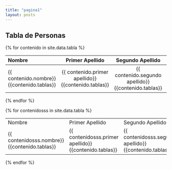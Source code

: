 ```yaml
---
title: "pagina1"
layout: posts
---
```


## Tabla de Personas
{% for contenido in site.data.tabla  %}

| Nombre  | Primer Apellido  | Segundo Apellido | Fecha Nacimiento|
|:------------- |:---------------:|:-------------:|---------------:|
| {{ contenido.nombre}} {{contenido.tablas}}      | {{ contenido.primer apellido}} {{contenido.tablas}} | {{ contenido.segundo apellido}} {{contenido.tablas}}| {{ contenido.fecha nacimiento}} {{contenido.tablas}}

{% endfor %}

{% for contenidosss in site.data.tabla  %}
<table>
        <tr>
            <td>Nombre</td> 
            <td>Primer Apellido</td>
            <td>Segundo Apellido</td>
            <td>Fehca Nacimiento</td>
        </tr>
        <tr>
            <td>{{ contenidosss.nombre}} {{contenido.tablas}}</td>
            <td>{{ contenidosss.primer apellido}} {{contenido.tablas}}</td>
            <td>{{ contenidosss.segundo apellido}} {{contenido.tablas}}</td>
            <td>{{ contenidosss.fecha nacimiento }} {{contenido.tablas}}</td>
        </tr>
</table>

{% endfor %}